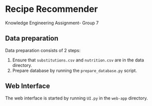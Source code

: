 # Recipe Recommender
Knowledge Engineering Assignment- Group 7

## Data preparation

Data preparation consists of 2 steps:

1. Ensure that `substitutions.csv` and `nutrition.csv` are in the data directory.
2. Prepare database by running the `prepare_database.py` script.

## Web Interface

The web interface is started by running `UI.py` in the `web-app` directory.